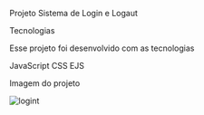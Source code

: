 Projeto
Sistema de Login e Logaut

Tecnologias

Esse projeto foi desenvolvido com as tecnologias

JavaScript CSS EJS

Imagem do projeto

![logint](https://user-images.githubusercontent.com/103325619/221649923-b87fb20b-61f0-40da-9783-7c668680d2d3.gif)
